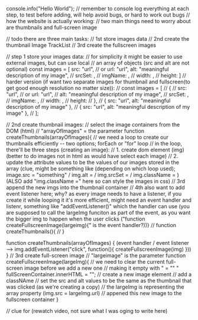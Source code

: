 console.info("Hello World");
// remember to console log everything at each step, to test before adding, will help avoid bugs, or hard to work out bugs
// how the website is actually working:
// two main things need to worry about are thumbnails and full-screen image

// todo there are three main tasks:
// 1st store images data
// 2nd create the thumbnail Image TrackList
// 3rd create the fullscreen images

// step 1 store your images data:
// for simplicity it might be easier to use external images, but can use local
// an array of objects (src and alt are not optional)
const images = [
src: "url",
// or url: "url",
alt: "meaningful description of my image",
// srcSet: ,
// imgName: ,
// width: ,
// height:
]
// harder version (if want two separate images for thumbnail and fullscreen(to get good enough resolution no matter size)):
// const images = [
// {
// src: "url",
// or url: "url",
// alt: "meaningful description of my image",
// srcSet: ,
// imgName: ,
// width: ,
// height:
// },
// { src: "url", alt: "meaningful description of my image" },
// { src: "url", alt: "meaningful description of my image" },
// ];

// 2nd create thumbnail images:
// select the image containers from the DOM (html)
// "arrayOfImages" = the parameter
function createThumbnails(arrayOfImages){
// we need a loop to create our thumbnails efficiently -- two options; forEach or "for" loop
// in the loop, there'll be three steps (creating an image):
// 1. create dom element (img) (better to do images not in html as would have select each image)
// 2. update the attribute values to be the values of our images stored in the array (clue, might be something like (depending on which loop used); image.src = "something" / img.alt = / img.srcSet = / img.className = ) (ALSO add "img.className =" here so can style the images in css)
// 3rd append the new imgs into the thumbnail container
// 4th also want to add event listener here; why? as every image needs to have a listener, if you create it while looping it it's more efficient, might need an event handler and listenr, something like "addEventListener()" which the handler can use (you are supposed to call the largeImg funciton as part of the event, as you want the bigger img to happen when the user clicks ("function createFullscreenImage(largeimg){" is the event handler?))}
// function createThumbnails(){
// }

function createThumbnails(arrayOfImages) {
(event handler / event listener --> img.addEventListener("click", function(){
createFullscreenImage(img)
}))
}
// 3rd create full-screen image
// "largeimage" is the parameter
function createFullscreenImage(largeImg){
// we need to clear the current full-screen image before we add a new one
// making it empty with " = "" "
fullScreenContainer.innerHTML = "";
// create a new image element
// add a classNAme
// set the src and alt values to be the same as the thumbnail that was clicked (as we're creating a copy)
// the largeImg is representing the array property
(img.src = largeImg.url)
// appened this new image to the fullscreen container
}

// clue for (rewatch video, not sure what I was oging to write here)
